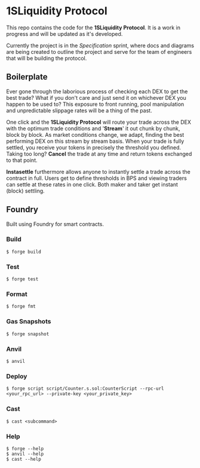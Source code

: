 # 1SLiquidity Protocol

This repo contains the code for the **1SLiquidity Protocol**. It is a work in progress and will be updated as it's developed.

Currently the project is in the _Specification_ sprint, where docs and diagrams are being created to outline the project and serve for the team of engineers that will be building the protocol.

## Boilerplate

Ever gone through the laborious process of checking each DEX to get the best trade? What if you don't care and just send it on whichever DEX you happen to be used to? This exposure to front running, pool manipulation and unpredictable slippage rates will be a thing of the past.

One click and the **1SLiquidity Protocol** will route your trade across the DEX with the optimum trade conditions and '**Stream**' it out chunk by chunk, block by block. As market conditions change, we adapt, finding the best performing DEX on this stream by stream basis. When your trade is fully settled, you receive your tokens in precisely the threshold you defined. Taking too long? **Cancel** the trade at any time and return tokens exchanged to that point.

**Instasettle** furthermore allows anyone to instantly settle a trade across the contract in full. Users get to define thresholds in BPS and viewing traders can settle at these rates in one click. Both maker and taker get instant (block) settling.

## Foundry

Built using Foundry for smart contracts.

### Build

```shell
$ forge build
```

### Test

```shell
$ forge test
```

### Format

```shell
$ forge fmt
```

### Gas Snapshots

```shell
$ forge snapshot
```

### Anvil

```shell
$ anvil
```

### Deploy

```shell
$ forge script script/Counter.s.sol:CounterScript --rpc-url <your_rpc_url> --private-key <your_private_key>
```

### Cast

```shell
$ cast <subcommand>
```

### Help

```shell
$ forge --help
$ anvil --help
$ cast --help
```
